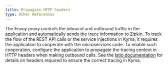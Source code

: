 ```yaml
---
title: Propagate HTTP headers
type: Other References
---
```


The Envoy proxy controls the inbound and outbound traffic in the application and automatically sends the trace information to Zipkin. To track the flow of the REST API calls or the service injections in Kyma, it requires the application to cooperate with the microservices code. To enable such cooperation, configure the application to propagate the tracing context in HTTP headers when making outbound calls. See the [Istio documentation](https://istio.io/docs/tasks/telemetry/distributed-tracing/overview/) for details on headers required to ensure the correct tracing in Kyma.
